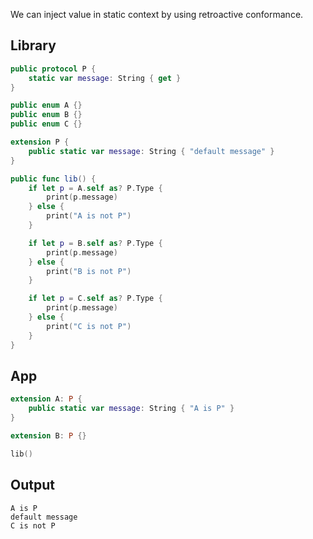 We can inject value in static context by using retroactive conformance.

## Library

```swift
public protocol P {
    static var message: String { get }
}

public enum A {}
public enum B {}
public enum C {}

extension P {
    public static var message: String { "default message" }
}

public func lib() {
    if let p = A.self as? P.Type {
        print(p.message)
    } else {
        print("A is not P")
    }

    if let p = B.self as? P.Type {
        print(p.message)
    } else {
        print("B is not P")
    }

    if let p = C.self as? P.Type {
        print(p.message)
    } else {
        print("C is not P")
    }
}
```

## App

```swift
extension A: P {
    public static var message: String { "A is P" }
}

extension B: P {}

lib()
```

## Output

```
A is P
default message
C is not P
```
